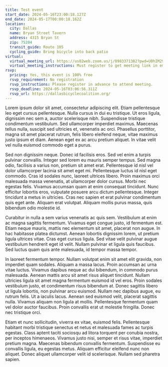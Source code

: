 ```yaml
---
title: Test event
start_date: 2024-05-16T23:00:18.127Z
end_date: 2024-05-17T00:00:18.162Z
location:
  city: Dallas
  name: Bryan Street Tavern
  address: 4315 Bryan St
  zip: 75204
  transit_guide: Route 105
  cycling_guide: Bring bicycle into back patio
virtual:
  virtual_meeting_url: https://us02web.zoom.us/j/8983371382?pwd=U0hIM29oUHJRNk5LM2V4Mlg5N3BSUT09
  virtual_meeting_instructions: Must register to get meeting link in email
rsvp:
  pricing: Yes, this event is 100% free
  rsvp_requirement: No registration
  rsvp_instructions: Please register in advance to attend meeting.
  rsvp_deadline: 2024-05-16T03:06:56.311Z
  rsvp_url: https://dallasbicyclecoalition.org/
---
```

Lorem ipsum dolor sit amet, consectetur adipiscing elit. Etiam pellentesque leo eget cursus pellentesque. Nulla cursus in dui eu tristique. Ut eros ligula, dignissim nec sem a, auctor scelerisque nibh. Suspendisse tristique condimentum vestibulum. Sed ullamcorper imperdiet maximus. Maecenas tellus nulla, suscipit sed ultricies et, venenatis ac orci. Phasellus porttitor, magna sit amet placerat rutrum, felis libero eleifend neque, vitae maximus justo ipsum et diam. Aenean eget ex ac arcu pretium aliquet. In vitae velit vel nulla euismod commodo eget a purus.

Sed non dignissim neque. Donec id facilisis eros. Sed vel enim a turpis pulvinar convallis. Integer sed lorem eu mauris semper tempus. Sed magna odio, facilisis a varius non, pretium sit amet erat. Pellentesque id nisl vel dolor ullamcorper lacinia sit amet eget mi. Pellentesque luctus id nisl eget commodo. Cras id sodales nunc, laoreet ultrices libero. Proin maximus orci malesuada massa venenatis, at ullamcorper dolor cursus. Morbi nec egestas felis. Vivamus accumsan quam at enim consequat tincidunt. Nunc efficitur lobortis eros, vulputate posuere arcu dictum pellentesque. Integer tincidunt a metus in ultricies. Cras nec sapien et erat pulvinar condimentum quis eget ante. Aliquam erat volutpat. Aliquam mollis purus massa, quis bibendum odio molestie id.

Curabitur in nulla a sem varius venenatis ac quis sem. Vestibulum at enim ac magna sagittis fermentum. Vivamus eget congue justo, id fermentum est. Etiam neque mauris, mattis nec elementum sit amet, placerat non augue. In hac habitasse platea dictumst. Aenean lobortis dignissim lorem, ut pretium ligula ultrices vitae. Cras eget cursus ligula. Sed vitae velit pulvinar augue vestibulum hendrerit eget id velit. Nullam pulvinar et ligula quis faucibus. Sed luctus quam quis ante malesuada, id tempor massa tempor.

In laoreet fermentum tempor. Nullam volutpat enim sit amet elit gravida, non imperdiet quam sodales. Aliquam a massa lacus. Proin accumsan ac urna vitae luctus. Vivamus dapibus neque ac dui bibendum, in commodo purus malesuada. Aenean mattis arcu sit amet risus aliquet tincidunt. Nullam ultricies ligula sit amet magna fermentum euismod id vel eros. Proin sodales vestibulum justo, et condimentum risus bibendum at. Donec sagittis libero ut ligula lobortis, non pulvinar arcu euismod. Nullam nec dapibus augue, eu rutrum felis. Ut a iaculis lacus. Aenean sed euismod velit, placerat sagittis nulla. Vivamus aliquam non ligula at mollis. Pellentesque fermentum quam vel dolor auctor faucibus. Proin convallis erat ut molestie fringilla. Donec nec tristique orci.

Etiam et nunc sollicitudin, viverra ex vitae, euismod felis. Pellentesque habitant morbi tristique senectus et netus et malesuada fames ac turpis egestas. Class aptent taciti sociosqu ad litora torquent per conubia nostra, per inceptos himenaeos. Vivamus justo nisi, semper et risus vitae, imperdiet pretium magna. Maecenas bibendum convallis fermentum. Suspendisse eu convallis ligula, eu egestas metus. Aliquam efficitur eleifend nunc non aliquet. Donec aliquet ullamcorper velit id scelerisque. Nullam sed pharetra sapien.